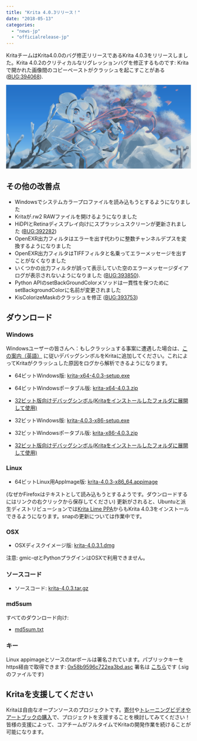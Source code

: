 ```yaml
---
title: "Krita 4.0.3リリース！"
date: "2018-05-13"
categories: 
  - "news-jp"
  - "officialrelease-jp"
---
```


KritaチームはKrita4.0.0のバグ修正リリースであるKrita 4.0.3をリリースしました。Krita 4.0.2のクリティカルなリグレッションバグを修正するものです: Kritaで開かれた画像間のコピーペーストがクラッシュを起こすことがある ([BUG:394068](https://bugs.kde.org/show_bug.cgi?id=394068)).

[![](images/kiki_4.0_sm-1-1024x463.png)](https://krita.org/wp-content/uploads/2018/03/kiki_4.0_sm-1.png)

## その他の改善点

- Windowsでシステムカラープロファイルを読み込もうとするようになりました
- Kritaが.rw2 RAWファイルを開けるようになりました
- HiDPIとRetinaディスプレイ向けにスプラッシュスクリーンが更新されました ([BUG:392282](https://bugs.kde.org/show_bug.cgi?id=392282))
- OpenEXR出力フィルタはエラーを出す代わりに整数チャンネルデプスを変換するようになりました
- OpenEXR出力フィルタはTIFFフィルタと名乗ってエラーメッセージを出すことがなくなりました
- いくつかの出力フィルタが誤って表示していた空のエラーメッセージダイアログが表示されないようになりました ([BUG:393850](https://bugs.kde.org/show_bug.cgi?id=393850)).
- Python APIのsetBackGroundColorメソッドは一貫性を保つためにsetBackgroundColorに名前が変更されました
- KisColorizeMaskのクラッシュを修正 ([BUG:393753](https://bugs.kde.org/show_bug.cgi?id=393753))

## ダウンロード

### Windows

Windowsユーザーの皆さんへ：もしクラッシュする事案に遭遇した場合は、[この案内（英語）](https://docs.krita.org/Dr._Mingw_debugger) に従いデバッグシンボルをKritaに追加してください。これによってKritaがクラッシュした原因をログから解析できるようになります。

- 64ビットWindows版: [krita-x64-4.0.3-setup.exe](https://download.kde.org/stable/krita/4.0.3/krita-x64-4.0.3-setup.exe)
- 64ビットWindowsポータブル版: [krita-x64-4.0.3.zip](https://download.kde.org/stable/krita/4.0.3/krita-x64-4.0.3.zip)
- [32ビット版向けデバッグシンボル(Kritaをインストールしたフォルダに展開して使用)](https://download.kde.org/stable/krita/4.0.3/krita-x64-4.0.3-dbg.zip)

- 32ビットWindows版: [krita-4.0.3-x86-setup.exe](https://download.kde.org/stable/krita/4.0.3/krita-x86-4.0.3-setup.exe)
- 32ビットWindowsポータブル版: [krita-x86-4.0.3.zip](https://download.kde.org/stable/krita/4.0.3/krita-x86-4.0.3.zip)
- [32ビット版向けデバッグシンボル(Kritaをインストールしたフォルダに展開して使用)](https://download.kde.org/stable/krita/4.0.3/krita-x86-4.0.3-dbg.zip)

### Linux

- 64ビットLinux用AppImage版: [krita-4.0.3-x86\_64.appimage](https://download.kde.org/stable/krita/4.0.3/krita-4.0.3-x86_64.appimage)

(なぜかFirefoxはテキストとして読み込もうとするようです。ダウンロードするにはリンクの右クリックから保存してください) 更新がされると、Ubuntuと派生ディストリビューションでは[Krita Lime PPA](https://launchpad.net/%7Ekritalime/+archive/ubuntu/ppa)からもKrita 4.0.3をインストールできるようになります。snapの更新については作業中です。

### OSX

- OSXディスクイメージ版: [krita-4.0.3.1.dmg](https://download.kde.org/stable/krita/4.0.3/krita-4.0.3.1.dmg)

注意: gmic-qtとPythonプラグインはOSXで利用できません。

### ソースコード

- ソースコード: [krita-4.0.3.tar.gz](https://download.kde.org/stable/krita/4.0.3/krita-4.0.3.tar.gz)

### md5sum

すべてのダウンロード向け:

- [md5sum.txt](https://download.kde.org/stable/krita/4.0.3/md5sum.txt)

### キー

Linux appimageとソースのtarボールは署名されています。パブリックキーをhttps経由で取得できます: [0x58b9596c722ea3bd.asc](https://share.kde.org/index.php/s/fJ99V5mZvuyD0z8) 署名は [こちら](http://download.kde.org/stable/krita/4.0.3/)です (.sigのファイルです)

## Kritaを支援してください

Kritaは自由なオープンソースのプロジェクトです。[寄付](https://krita.org/jp/support-us-jp/donations-jp/)や[トレーニングビデオやアートブックの購入](https://krita.org/jp/support-us-jp/shop-jp/)で、プロジェクトを支援することを検討してみてください！皆様の支援によって、コアチームがフルタイムでKritaの開発作業を続けることが可能になります。
